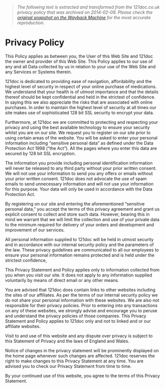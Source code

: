 > *The following text is extracted and transformed from the 121doc.co.uk privacy policy that was archived on 2014-02-09. Please check the [original snapshot on the Wayback Machine](https://web.archive.org/web/20140209084018id_/http%3A//www.121doc.co.uk/privacy.html) for the most accurate reproduction.*

# Privacy Policy

This Policy applies as between you, the User of this Web Site and 121doc the owner and provider of this Web Site. This Policy applies to our use of any and all Data collected by us in relation to your use of the Web Site and any Services or Systems therein.

121doc is dedicated to providing ease of navigation, affordability and the highest level of security in respect of your online purchase of medications. We understand that your health is of utmost importance and that the details thereof should be kept confidential and held in the strictest of confidence. In saying this we also appreciate the risks that are associated with online purchases. In order to maintain the highest level of security at all times our site makes use of sophisticated 128 bit SSL security to encrypt your data.

Furthermore, at 121doc we are committed to protecting and respecting your privacy and using the best available technology to ensure your security whilst you are on our site. We request you to register on our site prior to using certain areas of the website. You will be asked to enter your personal information including “sensitive personal data” as defined under the Data Protection Act 1998 (“the Act”). All the pages where you enter this data are secured by 128 bit SSL encryption.

The information you provide including personal identification information will never be released to any third party without your prior written consent. We will not use your information to send you any offers or emails without your prior written consent. 121doc does not advocate the use of spam emails to send unnecessary information and will not use your information for this purpose. Your data will only be used in accordance with the Data Protection Act.

By registering on our site and entering the aforementioned “sensitive personal data,” you accept the terms of this privacy agreement and grant us explicit consent to collect and store such data. However, bearing this in mind we warrant that we will limit the collection and use of your private data to the minimum required for delivery of your orders and development and improvement of our services.

All personal information supplied to 121doc will be held in utmost security and in accordance with our internal security policy and the parameters of the law. These privacy guidelines are communicated to all our employees to ensure your personal information remains protected and is held under the strictest confidence,

This Privacy Statement and Policy applies only to information collected from you when you visit our site. It does not apply to any information supplied voluntarily by means of direct email or any other means.

You are advised that 121doc does contain links to other websites including the sites of our affiliates. As per the terms of our internal security policy we do not share your personal information with these websites. We are also not responsible for their privacy policies. Prior to entering into any transactions on any of these websites, we strongly advise and encourage you to peruse and understand the privacy policies of those companies. This Privacy Statement and Policy applies to 121doc only and not to linked and or our affiliate websites.

Visit to and use of this website and any dispute over privacy is subject to this Statement of Privacy and the laws of England and Wales.

Notice of changes in the privacy statement will be prominently displayed on the home page whenever such changes are affected. 121doc reserves the right to make changes to this Privacy Statement at any time. You are advised you to check our Privacy Statement from time to time.

By your continued use of this website, you agree to the terms of this Privacy Statement.
